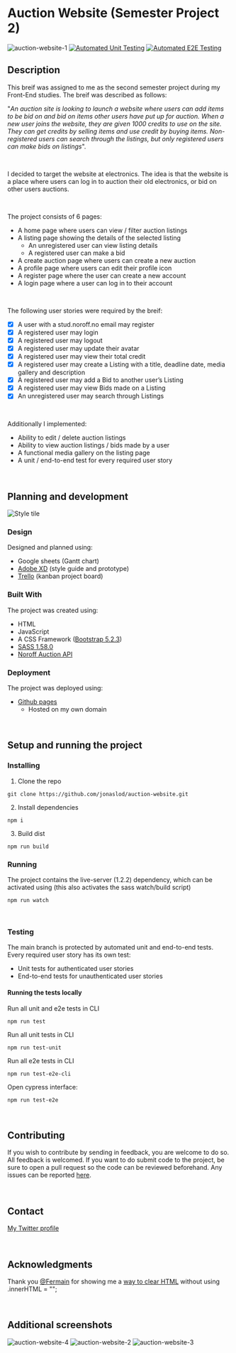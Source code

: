 # Auction Website (Semester Project 2)
![auction-website-1](https://user-images.githubusercontent.com/95305401/221525729-4f420282-881d-48cc-a12f-cf3b29ea7843.png)
[![Automated Unit Testing](https://github.com/jonaslod/auction-website/actions/workflows/unit-test.yml/badge.svg)](https://github.com/jonaslod/auction-website/actions/workflows/unit-test.yml)
[![Automated E2E Testing](https://github.com/jonaslod/auction-website/actions/workflows/e2e-test.yml/badge.svg)](https://github.com/jonaslod/auction-website/actions/workflows/e2e-test.yml)
## Description

This breif was assigned to me as the second semester project during my Front-End studies. The breif was described as follows:

"*An auction site is looking to launch a website where users can add items to be bid on and bid on items other users have put up for auction.
When a new user joins the website, they are given 1000 credits to use on the site. They can get credits by selling items and use credit by buying items. Non-registered users can search through the listings, but only registered users can make bids on listings*".

<br />

I decided to target the website at electronics. The idea is that the website is a place where users can log in to auction their old electronics, or bid on other users auctions.

<br />

The project consists of 6 pages:
- A home page where users can view / filter auction listings
- A listing page showing the details of the selected listing
  - An unregistered user can view listing details
  - A registered user can make a bid
- A create auction page where users can create a new auction
- A profile page where users can edit their profile icon
- A register page where the user can create a new account
- A login page where a user can log in to their account

<br />

The following user stories were required by the breif:
- [x] A user with a stud.noroff.no email may register
- [x] A registered user may login
- [x] A registered user may logout
- [x] A registered user may update their avatar
- [x] A registered user may view their total credit
- [x] A registered user may create a Listing with a title, deadline date, media gallery and description
- [x] A registered user may add a Bid to another user’s Listing
- [x] A registered user may view Bids made on a Listing
- [x] An unregistered user may search through Listings

<br />

Additionally I implemented:
- Ability to edit / delete auction listings
- Ability to view auction listings / bids made by a user
- A functional media gallery on the listing page
- A unit / end-to-end test for every required user story

<br />

## Planning and development
![Style tile](https://user-images.githubusercontent.com/95305401/221539887-6659dab9-a38d-476f-a0fb-b2878e5534db.png)
### Design
Designed and planned using:
- Google sheets (Gantt chart)
- [Adobe XD](https://helpx.adobe.com/xd/get-started.html) (style guide and prototype)
- [Trello](https://trello.com) (kanban project board)

### Built With
The project was created using:
- HTML
- JavaScript
- A CSS Framework ([Bootstrap 5.2.3](https://getbootstrap.com/))
- [SASS 1.58.0](https://sass-lang.com/install)
- [Noroff Auction API](https://docs.noroff.dev/auctionhouse-endpoints/authentication)

### Deployment
The project was deployed using:
- [Github pages](https://docs.github.com/en/pages/getting-started-with-github-pages/about-github-pages)
  - Hosted on my own domain

<br />

## Setup and running the project
### Installing
1. Clone the repo
```
git clone https://github.com/jonaslod/auction-website.git
```
2. Install dependencies
```
npm i
```
3. Build dist
```
npm run build
```

### Running
The project contains the live-server (1.2.2) dependency, which can be activated using (this also activates the sass watch/build script)
```
npm run watch
```

<br />

### Testing
The main branch is protected by automated unit and end-to-end tests.<br />
Every required user story has its own test:
- Unit tests for authenticated user stories
- End-to-end tests for unauthenticated user stories

#### Running the tests locally
Run all unit and e2e tests in CLI
```
npm run test
```

Run all unit tests in CLI
```
npm run test-unit
```

Run all e2e tests in CLI
```
npm run test-e2e-cli
```

Open cypress interface:
```
npm run test-e2e
```

<br />

## Contributing
If you wish to contribute by sending in feedback, you are welcome to do so. All feedback is welcomed. If you want to do submit code to the project, be sure to open a pull request so the code can be reviewed beforehand. Any issues can be reported [here](https://github.com/jonaslod/auction-website/issues).

<br />

## Contact
[My Twitter profile](https://twitter.com/jonaslodcontact)

<br />

## Acknowledgments
Thank you [@Fermain](https://github.com/Fermain) for showing me a [way to clear HTML](https://github.com/jonaslod/social-media/pull/2#discussion_r1040937689) without using .innerHTML = "";

<br />

## Additional screenshots
![auction-website-4](https://user-images.githubusercontent.com/95305401/221532685-592da807-60a6-4e83-8242-981ed1712c36.png)
![auction-website-2](https://user-images.githubusercontent.com/95305401/221532638-68f14f7f-62da-41b9-a77f-c49250affea1.png)
![auction-website-3](https://user-images.githubusercontent.com/95305401/221532662-68b61f46-57fb-4608-aa0c-061686a15786.png)
